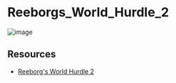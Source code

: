 # Reeborgs_World_Hurdle_2

![image](https://github.com/drashtee-parmar/Reeborgs_World_Hurdle_2/assets/92812999/6a7ace89-3080-46db-b970-91ccad439956)

## Resources
- [Reeborg's World Hurdle 2](https://reeborg.ca/reeborg.html?lang=en&mode=python&menu=worlds%2Fmenus%2Freeborg_intro_en.json&name=Hurdle%202&url=worlds%2Ftutorial_en%2Fhurdle2.json)

